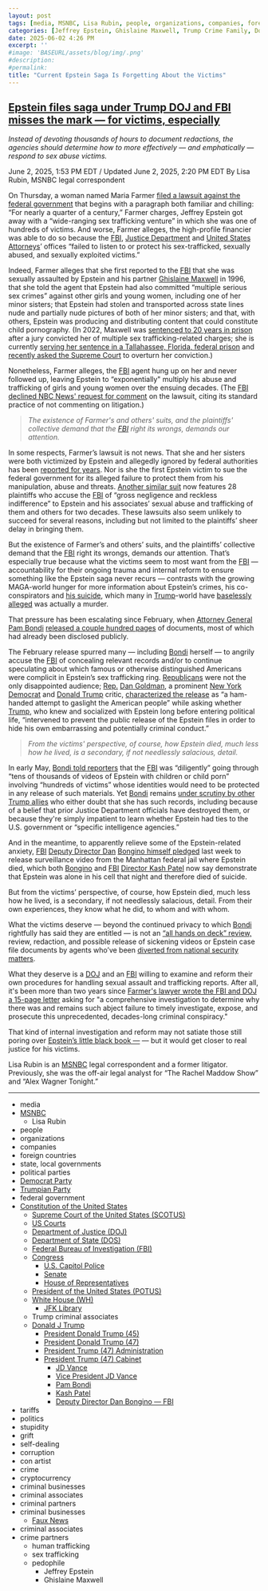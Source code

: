 ```yaml
---
layout: post
tags: [media, MSNBC, Lisa Rubin, people, organizations, companies, foreign countries, state local governments, political parties, Trumpian Party, Democrat Party, Federal Government, Constitution of the United States, Supreme Court of the United States (SCOTUS), US Courts, Department of Justice (DOJ), Department of State (DOS), Federal Bureau of Investigation (FBI), Congress, U.S. Capitol Police, Senate, House of Representatives, President of the United States (POTUS), White House (WH), JFK Library, Trump criminal associates, Donald J Trump, President Donald Trump (45), President Donald Trump (47), President Trump (47) Administration, President Trump (47) Cabinet, JD Vance, Vice President JD Vance, Pam Bondi, Kash Patel, Deputy Director Dan Bongino — FBI, tariffs, politics, stupidity, grift, self-dealing, corruption, con artist, crime, cryptocurrency, criminal businesses, criminal associates, criminal partners, criminal businesses, Faux News, criminal associates, crime partners, human trafficking, sex trafficking, pedophile, Jeffrey Epstein, Ghislaine Maxwell]
categories: [Jeffrey Epstein, Ghislaine Maxwell, Trump Crime Family, Donald Trump]
date: 2025-06-02 4:26 PM
excerpt: ''
#image: 'BASEURL/assets/blog/img/.png'
#description:
#permalink:
title: "Current Epstein Saga Is Forgetting About the Victims"
---
```



## [Epstein files saga under Trump DOJ and FBI misses the mark — for victims, especially](https://www.msnbc.com/opinion/analysis/epstein-files-trump-doj-maga-victims-rcna210046)

*Instead of devoting thousands of hours to document redactions, the agencies should determine how to more effectively — and emphatically — respond to sex abuse victims.*

June 2, 2025, 1:53 PM EDT / Updated June 2, 2025, 2:20 PM EDT
By Lisa Rubin, MSNBC legal correspondent

On Thursday, a woman named Maria Farmer [filed a lawsuit against the](https://www.nbcnews.com/news/us-news/jeffrey-epstein-accuser-sues-federal-government-protect-victims-rcna209967) [federal government](https://www.nbcnews.com/news/us-news/jeffrey-epstein-accuser-sues-federal-government-protect-victims-rcna209967) that begins with a paragraph both familiar and chilling: “For nearly a quarter of a century,” Farmer charges, Jeffrey Epstein got away with a “wide-ranging sex trafficking venture” in which she was one of hundreds of victims. And worse, Farmer alleges, the high-profile financier was able to do so because the [FBI](https://www.fbi.gov/), [Justice Department](https://www.justice.gov/) and [United States Attorneys](https://www.justice.gov/usao)’ offices “failed to listen to or protect his sex-trafficked, sexually abused, and sexually exploited victims.”

Indeed, Farmer alleges that she first reported to the [FBI](https://www.fbi.gov/) that she was sexually assaulted by Epstein and his partner [Ghislaine Maxwell](https://www.cbsnews.com/news/ghislaine-maxwell-trial-accuser-annie-farmer-testifies-violated-age-16/) in 1996, that she told the agent that Epstein had also committed “multiple serious sex crimes” against other girls and young women, including one of her minor sisters; that Epstein had stolen and transported across state lines nude and partially nude pictures of both of her minor sisters; and that, with others, Epstein was producing and distributing content that could constitute child pornography. (In 2022, Maxwell was [sentenced to 20 years in prison](https://www.justice.gov/usao-sdny/pr/ghislaine-maxwell-sentenced-20-years-prison-conspiring-jeffrey-epstein-sexually-abuse) after a jury convicted her of multiple sex trafficking-related charges; she is currently [serving her sentence in a Tallahassee, Florida, federal prison](https://www.dailymail.co.uk/news/article-14765909/Questions-Trump](https://www.donaldjtrump.com/)s-high-society-friend-Ghislaine-Maxwell-pardoned.html) and [recently asked the Supreme Court](https://www.supremecourt.gov/DocketPDF/24/24-1073/355252/20250424150144637_24-__PetitionForWritOfCertiorari.pdf) to overturn her conviction.)

Nonetheless, Farmer alleges, the [FBI](https://www.fbi.gov/) agent hung up on her and never followed up, leaving Epstein to “exponentially" multiply his abuse and trafficking of girls and young women over the ensuing decades. (The [FBI](https://www.fbi.gov/) [declined NBC News' request for comment](https://www.nbcnews.com/news/us-news/jeffrey-epstein-accuser-sues-federal-government-protect-victims-rcna209967) on the lawsuit, citing its standard practice of not commenting on litigation.)

> *The existence of Farmer's and others' suits, and the plaintiffs' collective demand that the [FBI](https://www.fbi.gov/) right its wrongs, demands our attention.*

In some respects, Farmer’s lawsuit is not news. That she and her sisters were both victimized by Epstein and allegedly ignored by federal authorities has been [reported for years](https://www.nytimes.com/2019/08/26/us/epstein-farmer-sisters-maxwell.html). Nor is she the first Epstein victim to sue the federal government for its alleged failure to protect them from his manipulation, abuse and threats. [Another similar suit](https://storage.courtlistener.com/recap/gov.uscourts.dcd.273105/gov.uscourts.dcd.273105.25.2.pdf) now features 28 plaintiffs who accuse the [FBI](https://www.fbi.gov/) of “gross negligence and reckless indifference” to Epstein and his associates’ sexual abuse and trafficking of them and others for two decades. These lawsuits also seem unlikely to succeed for several reasons, including but not limited to the plaintiffs’ sheer delay in bringing them.

But the existence of Farmer’s and others’ suits, and the plaintiffs’ collective demand that the [FBI](https://www.fbi.gov/) right its wrongs, demands our attention. That’s especially true because what the victims seem to most want from the [FBI](https://www.fbi.gov/) — accountability for their ongoing trauma and internal reform to ensure something like the Epstein saga never recurs — contrasts with the growing MAGA-world hunger for more information about Epstein’s crimes, his co-conspirators and [his suicide](https://www.nbcnews.com/politics/justice-department/dan-bongino-kash-patel-jeffrey-epstein-rcna209871), which many in [Trump](https://www.donaldjtrump.com/)-world have [baselessly alleged](https://www.nbcnews.com/politics/donald-trump/trump-retweets-epstein-conspiracy-theory-claiming-clinton-connection-n1041146) was actually a murder.

That pressure has been escalating since February, when [Attorney General](https://www.justice.gov/) [Pam Bondi](https://www.justice.gov/ag/staff-profile/meet-attorney-general/) [released a couple hundred pages](https://www.nbcnews.com/politics/justice-department/hyped-release-epstein-files-sparks-anger-disappointment-right-rcna194087) of documents, most of which had already been disclosed publicly.

The February release spurred many — including [Bondi](https://www.justice.gov/ag/staff-profile/meet-attorney-general/) herself — to angrily accuse the [FBI](https://www.fbi.gov/) of concealing relevant records and/or to continue speculating about which famous or otherwise distinguished Americans were complicit in Epstein’s sex trafficking ring. [Republicans](https://www.gop.com/,) were not the only disappointed audience; [Rep.](https://www.house.gov/) [Dan Goldman](https://goldman.house.gov/), a prominent [New York](https://www.ny.gov/) [Democrat](https://www.democrats.org/,) and [Donald Trump](https://www.donaldjtrump.com/) critic, [characterized the release](https://goldman.house.gov/media/press-releases/rep-dan-goldman-demands-ag-bondi-release-promised-jeffrey-epstein-files-share) as “a ham-handed attempt to gaslight the American people” while asking whether [Trump](https://www.donaldjtrump.com/), who knew and socialized with Epstein long before entering political life, “intervened to prevent the public release of the Epstein files in order to hide his own embarrassing and potentially criminal conduct.”

> *From the victims' perspective, of course, how Epstein died, much less how he lived, is a secondary, if not needlessly salacious, detail.*

In early May, [Bondi told reporters](https://www.miamiherald.com/news/politics-government/article305900636.html) that the [FBI](https://www.fbi.gov/) was “diligently” going through “tens of thousands of videos of Epstein with children or child porn” involving “hundreds of victims” whose identities would need to be protected in any release of such materials. Yet [Bondi](https://www.justice.gov/ag/staff-profile/meet-attorney-general/) remains [under scrutiny by other Trump allies](https://www.msnbc.com/top-stories/latest/kash-patel-dan-bongino-epstein-death-conspiracy-theories-rcna207785) who either doubt that she has such records, including because of a belief that prior Justice Department officials have destroyed them, or because they're simply impatient to learn whether Epstein had ties to the U.S. government or “specific intelligence agencies.”

And in the meantime, to apparently relieve some of the Epstein-related anxiety, [FBI](https://www.fbi.gov/) [Deputy Director Dan](https://www.fbi.gov/about/leadership-and-structure/deputy-director-dan-bongino) [Bongino himself pledged](https://www.nbcnews.com/politics/justice-department/dan-bongino-kash-patel-jeffrey-epstein-rcna209871) last week to release surveillance video from the Manhattan federal jail where Epstein died, which both [Bongino](https://www.fbi.gov/about/leadership-and-structure/deputy-director-dan-bongino) and [FBI](https://www.fbi.gov/) [Director Kash Patel](https://www.fbi.gov/about/leadership-and-structure/director-patel) now say demonstrate that Epstein was alone in his cell that night and therefore died of suicide.

But from the victims’ perspective, of course, how Epstein died, much less how he lived, is a secondary, if not needlessly salacious, detail. From their own experiences, they know what he did, to whom and with whom.

What the victims deserve — beyond the continued privacy to which [Bondi](https://www.justice.gov/ag/staff-profile/meet-attorney-general/) rightfully has said they are entitled — is not an [“all hands on deck” review,](https://www.vanityfair.com/news/story/epstein-case-review-fbis-new-york) review, redaction, and possible release of sickening videos or Epstein case file documents by agents who’ve been [diverted from national security matters](https://abcnews.go.com/US/doj-pushes-fbi-review-release-epstein-files-amid/story?id=119982513).

What they deserve is a [DOJ](https://www.justice.gov/) and an [FBI](https://www.fbi.gov/) willing to examine and reform their own procedures for handling sexual assault and trafficking reports. After all, it's been more than two years since [Farmer's lawyer wrote the FBI and DOJ a 15-page letter](https://s3.documentcloud.org/documents/23795557/letter-re-jeffrey-epstein-calling-for-investigation-of-fbi-w-exhibits.pdf) asking for "a comprehensive investigation to determine why there was and remains such abject failure to timely investigate, expose, and prosecute this unprecedented, decades-long criminal conspiracy."

That kind of internal investigation and reform may not satiate those still poring over [Epstein’s little black book —](https://www.justice.gov/ag/media/1391321/dl?inline) — but it would get closer to real justice for his victims.

Lisa Rubin is an [MSNBC](https://www.msnbc.com/) legal correspondent and a former litigator. Previously, she was the off-air legal analyst for “The Rachel Maddow Show” and “Alex Wagner Tonight.” 

----
- media
- [MSNBC](https://www.msnbc.com/)
    - Lisa Rubin 
- people
- organizations 
- companies
- foreign countries 
- state, local governments
- political parties 
- [Democrat Party](https://www.democrats.org/)
- [Trumpian Party](https://www.gop.com/)
- federal government 
- [Constitution of the United States](https://constitution.congress.gov/)
    - [Supreme Court of the United States (SCOTUS)](https://www.supremecourt.gov/)
    - [US Courts](https://www.uscourts.gov/)
    - [Department of Justice (DOJ)](https://www.justice.gov/)
   - [Department of State (DOS)](https://www.state.gov/)
    - [Federal Bureau of Investigation (FBI)](https://www.fbi.gov/)
    - [Congress](https;//www.congress.gov/)
        - [U.S. Capitol Police](https://www.uscp.gov/)
        - [Senate](https://www.senate.gov/)
        - [House of Representatives](https://www.house.gov/)
    - [President of the United States (POTUS)](https://www.whitehouse.gov/)
    - [White House (WH)](https://www.whitehouse.gov/)
        - [JFK Library](https://www.jfklibrary.org/)
    - Trump criminal associates 
    - [Donald J Trump](https://www.donaldjtrump.com/)
        - [President Donald Trump (45)](https://trumpwhitehouse.archives.gov/)
        - [President Donald Trump (47)](https://www.whitehouse.gov/administration/donald-j-trump/)
        - [President Trump (47) Administration](https://www.whitehouse.gov/administration/)
        - [President Trump (47) Cabinet](https://www.whitehouse.gov/administration/the-cabinet/)
            - [JD Vance](https://www.linkedin.com/in/jd-vance-770a9047/)
            - [Vice President JD Vance](https://www.whitehouse.gov/administration/jd-vance/)
            - [Pam Bondi](https://www.justice.gov/ag/staff-profile/meet-attorney-general)
            - [Kash Patel](https://www.fbi.gov/about/leadership-and-structure/director-patel)
            - [Deputy Director Dan Bongino — FBI](https://www.fbi.gov/about/leadership-and-structure/deputy-director-dan-bongino)
- tariffs
- politics
- stupidity
- grift
- self-dealing
- corruption
- con artist 
- crime
- cryptocurrency 
- criminal businesses
- criminal associates
- criminal partners
- criminal businesses
    - [Faux News](https://www.foxnews.com/)
- criminal associates
- crime partners
    - human trafficking 
    - sex trafficking 
    - pedophile 
        - Jeffrey Epstein 
        - Ghislaine Maxwell

